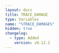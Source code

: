 ```yaml
---
layout: docs
title: TRACE_DAMAGE
type: Variables
name: "%TRACE_DAMAGE%"
hidden: true
changelog:
  - type: Added
    version: v0.12.1
---
```

